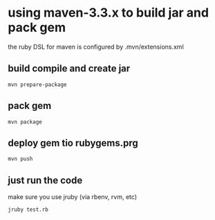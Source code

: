 # using maven-3.3.x to build jar and pack gem

the ruby DSL for maven is configured by .mvn/extensions.xml

## build compile and create jar

```
mvn prepare-package
```

## pack gem

```
mvn package
```

## deploy gem tio rubygems.prg

```
mvn push
```

## just run the code

make sure you use jruby (via rbenv, rvm, etc)
```
jruby test.rb
```